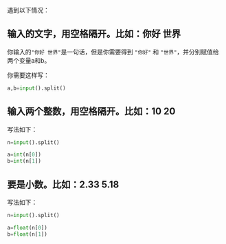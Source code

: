 遇到以下情况：

## 输入的文字，用空格隔开。比如：你好 世界

你输入的`"你好 世界"`是一句话，但是你需要得到 `"你好"` 和 `"世界"`，并分别赋值给两个变量a和b。

你需要这样写：

```py
a,b=input().split()
```

## 输入两个整数，用空格隔开。比如：10 20

写法如下：

```py
n=input().split()

a=int(n[0])
b=int(n[1])
```


## 要是小数。比如：2.33 5.18

写法如下：

```py
n=input().split()

a=float(n[0])
b=float(n[1])
```